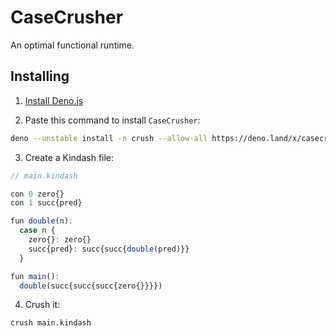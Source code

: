 # CaseCrusher

An optimal functional runtime.

## Installing

1. [Install Deno.js](https://deno.land/manual/getting_started/installation)

2. Paste this command to install `CaseCrusher`:

```bash
deno --unstable install -n crush --allow-all https://deno.land/x/casecrusher/src/CLI.ts
```

3. Create a Kindash file:

```javascript
// main.kindash

con 0 zero{}
con 1 succ{pred}

fun double(n):
  case n {
    zero{}: zero{}
    succ{pred}: succ{succ{double(pred)}}
  }

fun main(): 
  double(succ{succ{succ{zero{}}}})
```

4. Crush it:

```bash
crush main.kindash
```
